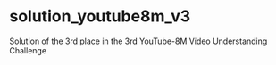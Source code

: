 # solution_youtube8m_v3
Solution of the 3rd place in the 3rd YouTube-8M Video Understanding  Challenge
